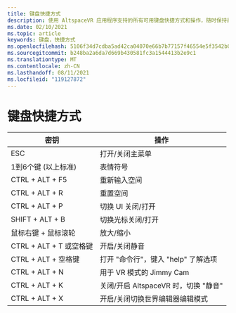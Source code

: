 ```yaml
---
title: 键盘快捷方式
description: 使用 AltspaceVR 应用程序支持的所有可用键盘快捷方式和操作，随时保持最新状态。
ms.date: 02/10/2021
ms.topic: article
keywords: 键盘，快捷方式
ms.openlocfilehash: 5106f34d7cdba5ad42ca04070e66b7b77157f46554e5f3542b08ecb6e7f15030
ms.sourcegitcommit: b248ba2a6da7d669b430581fc3a1544413b2e9c1
ms.translationtype: MT
ms.contentlocale: zh-CN
ms.lasthandoff: 08/11/2021
ms.locfileid: "119127872"
---
```

# <a name="keyboard-shortcuts"></a>键盘快捷方式

| 密钥 | 操作 |
|---|---|
| ESC | 打开/关闭主菜单 |
| 1到6个键 (以上标准)  | 表情符号 |
| CTRL + ALT + F5 | 重新输入空间 |
| CTRL + ALT + R | 重置空间 |
| CTRL + ALT + P | 切换 UI 关闭/打开 |
| SHIFT + ALT + B | 切换光标关闭/打开 |
| 鼠标右键 + 鼠标滚轮 | 放大/缩小 |
| CTRL + ALT + T 或空格键 | 开启/关闭静音 |
| CTRL + ALT + 空格键 | 打开 "命令行"，键入 "help" 了解选项 |
| CTRL + ALT + N | 用于 VR 模式的 Jimmy Cam |
| CTRL + ALT + K | 关闭/开启 AltspaceVR 时，切换 "静音" |
| CTRL + ALT + X | 开启/关闭切换世界编辑器编辑模式 |